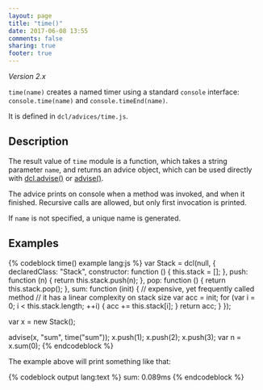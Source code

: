 ```yaml
---
layout: page
title: "time()"
date: 2017-06-08 13:55
comments: false
sharing: true
footer: true
---
```


*Version 2.x*

`time(name)` creates a named timer using a standard `console` interface: `console.time(name)` and `console.timeEnd(name)`.

It is defined in `dcl/advices/time.js`.

## Description

The result value of `time` module is a function, which takes a string parameter `name`, and returns an advice object, which can be used directly with [dcl.advise()](/2.x/docs/dcl_js/advise/) or [advise()](/2.x/docs/advise_js/advise/).

The advice prints on console when a method was invoked, and when it finished. Recursive calls are allowed, but only first invocation is printed.

If `name` is not specified, a unique name is generated.

## Examples

{% codeblock time() example lang:js %}
var Stack = dcl(null, {
  declaredClass: "Stack",
  constructor: function () {
    this.stack = [];
  },
  push: function (n) {
    return this.stack.push(n);
  },
  pop: function () {
    return this.stack.pop();
  },
  sum: function (init) {
    // expensive, yet frequently called method
    // it has a linear complexity on stack size
    var acc = init;
    for (var i = 0; i < this.stack.length; ++i) {
      acc += this.stack[i];
    }
    return acc;
  }
});

var x = new Stack();

advise(x, "sum", time("sum"));
x.push(1);
x.push(2);
x.push(3);
var n = x.sum(0);
{% endcodeblock %}

The example above will print something like that:

{% codeblock output lang:text %}
sum: 0.089ms
{% endcodeblock %}
